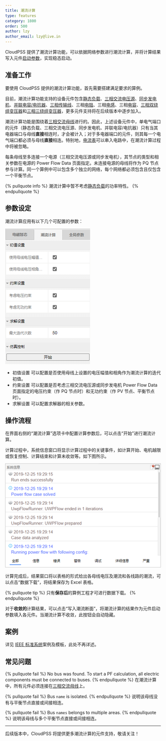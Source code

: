 ```yaml
---
title: 潮流计算
type: features
category: 1800
order: 500
author: lzy
author_email: lzy@live.in
---
```


CloudPSS 提供了潮流计算功能，可以依据网络参数进行潮流计算，并将计算结果写入元件[启动参数](./Initialization.html)，实现稳态启动。

## 准备工作

要使用 CloudPSS 提供的潮流计算功能，首先需要搭建满足要求的算例。

目前，潮流计算功能支持的设备元件包含[静态负载](../components/comp_newExpLoad_3p.html)、[三相交流电压源](../components/comp_newACVoltageSource_3p.html)、[同步发电机](../components/compSyncGeneratorRouter.html)、[并联电容/电抗器](../components/comp_newShuntLC_3p.html)、[三相传输线](../components/compTranssmissionLineRouter.html)、三相[电阻](../components/compnewResistorRouter.html)、三相[电感](../components/compnewInductorRouter.html)、三相[电容](../components/compnewCapacitorRouterWithInitValue.html)、[三相双绕组变压器](../components/comp_newTransformer_3p2w.html)和[三相三绕组变压器](../components/comp_newTransformer_3p3w.html)，更多元件支持将在后续版本中逐步加入。

潮流计算功能是围绕着[三相交流母线](../components/comp_newBus_3p.html)进行的。因此，上述设备元件中，单电气端口的元件（静态负载、三相交流电压源、同步发电机、并联电容/电抗器）只有当其电器端口与母线**直接**相连时，才会被计入；对于多电器端口的元件，则其每一个电气端口都必须与母线**直接**相连。特别地，[电流表](../components/comp_NewCurrentMeter.html)可以串入电路中，在潮流计算过程中将被忽略。

每条母线至多连接一个电源（三相交流电压源或同步发电机），其节点的类型和相关参数在电源的 Power Flow Data 页面指定。未连接电源的母线将作为 PQ 节点参与计算。同一个算例中可以包含多个独立的网络，每个网络都必须包含且仅包含一个平衡节点。

{% pullquote info %}
潮流计算中暂不考虑[静态负载](../components/comp_newExpLoad_3p.html)的功率特性。
{% endpullquote %}

## 参数设定

潮流计算应用有以下几个可配置的参数：

![潮流计算参数页面](./Powerflow/Parameters.png "潮流计算参数页面")

+ 初值设置
  可以配置是否使用母线上设置的电压幅值和相角作为潮流计算的迭代初值。
+ 约束设置
  可以配置是否考虑三相交流电压源或同步发电机 Power Flow Data 页面指定的电压约束（作 PQ 节点时）和无功约束（作 PV 节点、平衡节点时）。
+ 求解设置
  可以配置求解器的相关参数。
<!-- + 求解器选择
  可以选择“仅求解当前母线电压下功率不平衡量”，此时，将不进行潮流计算，而是直接以母线的电压作为潮流计算的结果输出，并给出各线路在该电压下的潮流及母线上的功率不平衡量。 -->

## 操作流程

在界面右侧的“潮流计算”选项卡中配置计算参数后，可以点击“开始”进行潮流计算。

计算过程中，系统信息窗口将显示计算过程中的关键事件，如计算开始、电机越限或恢复控制、计算结束和计算未收敛等。如下图所示。

![潮流计算日志](./Powerflow/Logs.png "潮流计算日志")

计算完成后，结果窗口将以表格的形式给出各母线电压及潮流和各线路的潮流，可以点击“数据下载”，将结果保存为 Excel 表格。

{% pullquote tip %}
只有**保存后**的算例工程才可进行数据下载。
{% endpullquote %}

对于**收敛的**计算结果，可以点击“写入潮流断面”，将潮流计算的结果作为元件启动参数填入各元件。当潮流计算不收敛，此按钮会自动隐藏。


## 案例

详见 [IEEE 标准系统](../examples/IEEE39PF.html)案例及模板，此处不再详述。


## 常见问题

{% pullquote fail %}
No bus was found. To start a PF calculation, all electric components must be connected to buses.
{% endpullquote %}
在潮流计算中，所有元件必须连接在[三相交流母线](../components/comp_newBus_3p.html)上。

{% pullquote fail %}
Bus `name` is isolated.
{% endpullquote %}
说明该母线没有与平衡节点直接或间接相连。

{% pullquote fail %}
Bus `names` belongs to multiple areas.
{% endpullquote %}
说明该母线与多个平衡节点直接或间接相连。

---
后续版本中，CloudPSS 将提供更多潮流计算的元件支持，敬请关注！
